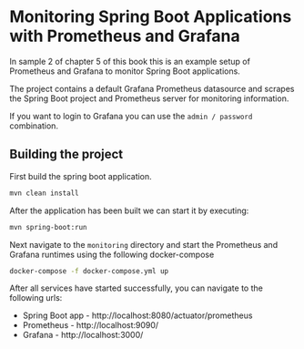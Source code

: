 # Monitoring Spring Boot Applications with Prometheus and Grafana

In sample 2 of chapter 5 of this book this is an example setup of Prometheus and Grafana to monitor Spring Boot applications.

The project contains a default Grafana Prometheus datasource and scrapes the Spring Boot project and Prometheus server 
for monitoring information.

If you want to login to Grafana you can use the `admin / password` combination.

## Building the project

First build the spring boot application.

```bash
mvn clean install
```

After the application has been built we can start it by executing:

```bash
mvn spring-boot:run
```

Next navigate to the `monitoring` directory and start the Prometheus and Grafana runtimes using the following docker-compose

```bash
docker-compose -f docker-compose.yml up
```

After all services have started successfully, you can navigate to the following urls:

- Spring Boot app - http://localhost:8080/actuator/prometheus
- Prometheus      - http://localhost:9090/
- Grafana         - http://localhost:3000/

